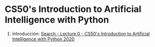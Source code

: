 # CS50's Introduction to Artificial Intelligence with Python

1. Introducción: [Search - Lecture 0 - CS50&#39;s Introduction to Artificial Intelligence with Python 2020](https://video.cs50.io/WbzNRTTrX0g?screen=0Towr-pBuzw)
